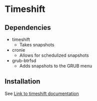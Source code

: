# Timeshift

## Dependencies
* timeshift 
    - Takes snapshots
* cronie
    - Allows for schedulized snapshots
* grub-btrfsd
    - Adds snapshots to the GRUB menu

## Installation
See [Link to timeshift documentation](https://wiki.archlinux.org/title/Timeshift) 
